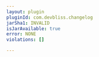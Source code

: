 ```yaml
---
layout: plugin
pluginId: com.devbliss.changelog
jarSha1: INVALID
isJarAvailable: true
error: NONE
violations: []

---
```

